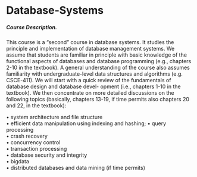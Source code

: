 # Database-Systems

##### Course Description. 

This course is a “second” course in database systems. It studies the principle and implementation of database management systems. We assume that students are familiar in principle with basic knowledge of the functional aspects of databases and database programming (e.g., chapters 2-10 in the textbook). A general understanding of the course also assumes familiarity with undergraduate-level data structures and algorithms (e.g. CSCE-411).
We will start with a quick review of the fundamentals of database design and database devel- opment (i.e., chapters 1-10 in the textbook). We then concentrate on more detailed discussions on the following topics (basically, chapters 13-19, if time permits also chapters 20 and 22, in the textbook):  

• system architecture and file structure  
• efficient data manipulation using indexing and hashing; • query processing  
• crash recovery  
• concurrency control  
• transaction processing  
• database security and integrity  
• bigdata  
• distributed databases and data mining (if time permits)  
